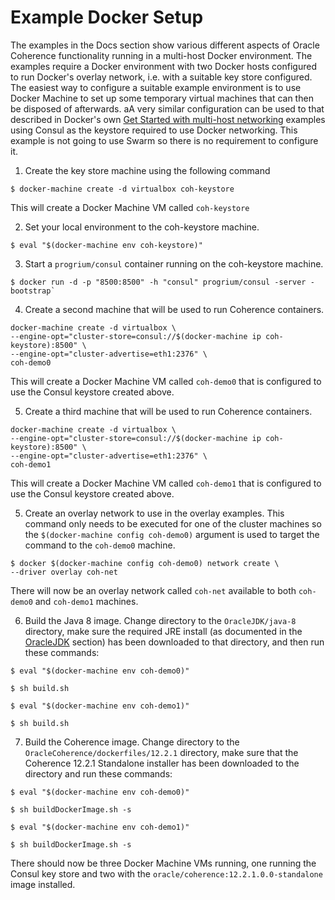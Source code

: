 # Example Docker Setup
The examples in the Docs section show various different aspects of Oracle Coherence functionality running in a multi-host Docker environment. The examples require a Docker environment with two Docker hosts configured to run Docker's overlay network, i.e. with a suitable key store configured. The easiest way to configure a suitable example environment is to use Docker Machine to set up some temporary virtual machines that can then be disposed of afterwards. aA very similar configuration can be used to that described in Docker's own [Get Started with multi-host networking](https://docs.docker.com/engine/userguide/networking/get-started-overlay/) examples using Consul as the keystore required to use Docker networking. This example is not going to use Swarm so there is no requirement to configure it. 

1. Create the key store machine using the following command

```
$ docker-machine create -d virtualbox coh-keystore
```
This will create a Docker Machine VM called `coh-keystore`

2. Set your local environment to the coh-keystore machine.

`$ eval "$(docker-machine env coh-keystore)"`

3. Start a `progrium/consul` container running on the coh-keystore machine.

```
$ docker run -d -p "8500:8500" -h "consul" progrium/consul -server -bootstrap`
```

4. Create a second machine that will be used to run Coherence containers.
```
docker-machine create -d virtualbox \
--engine-opt="cluster-store=consul://$(docker-machine ip coh-keystore):8500" \
--engine-opt="cluster-advertise=eth1:2376" \
coh-demo0
```
This will create a Docker Machine VM called `coh-demo0` that is configured to use the Consul keystore created above.

5. Create a third machine that will be used to run Coherence containers.
```
docker-machine create -d virtualbox \
--engine-opt="cluster-store=consul://$(docker-machine ip coh-keystore):8500" \
--engine-opt="cluster-advertise=eth1:2376" \
coh-demo1
```
This will create a Docker Machine VM called `coh-demo1` that is configured to use the Consul keystore created above.

5. Create an overlay network to use in the overlay examples. This command only needs to be executed for one of the cluster machines so the `$(docker-machine config coh-demo0)` argument is used to target the command to the `coh-demo0` machine. 

```
$ docker $(docker-machine config coh-demo0) network create \
--driver overlay coh-net
```
There will now be an overlay network called `coh-net` available to both `coh-demo0` and `coh-demo1` machines.

6. Build the Java 8 image. Change directory to the `OracleJDK/java-8` directory, make sure the required JRE install (as documented in the [OracleJDK](../../../OracleJDK) section) has been downloaded to that directory, and then run these commands:

`$ eval "$(docker-machine env coh-demo0)"`

`$ sh build.sh`

`$ eval "$(docker-machine env coh-demo1)"`

`$ sh build.sh`

7. Build the Coherence image. Change directory to the `OracleCoherence/dockerfiles/12.2.1` directory, make sure that the Coherence 12.2.1 Standalone installer has been downloaded to the directory and run these commands:

`$ eval "$(docker-machine env coh-demo0)"`

`$ sh buildDockerImage.sh -s`

`$ eval "$(docker-machine env coh-demo1)"`

`$ sh buildDockerImage.sh -s`

There should now be three Docker Machine VMs running, one running the Consul key store and two with the `oracle/coherence:12.2.1.0.0-standalone` image installed.